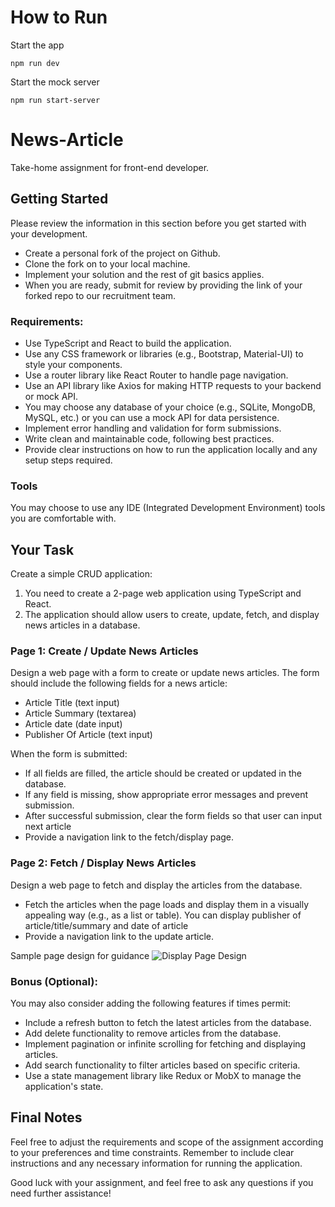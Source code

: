 # How to Run
Start the app
```
npm run dev
```

Start the mock server
```
npm run start-server
```


# News-Article
Take-home assignment for front-end developer.

## Getting Started
Please review the information in this section before you get started with your development. 
* Create a personal fork of the project on Github.
* Clone the fork on to your local machine.
* Implement your solution and the rest of git basics applies.
* When you are ready, submit for review by providing the link of your forked repo to our recruitment team.

### Requirements:
* Use TypeScript and React to build the application.
* Use any CSS framework or libraries (e.g., Bootstrap, Material-UI) to style your components.
* Use a router library like React Router to handle page navigation.
* Use an API library like Axios for making HTTP requests to your backend or mock API.
* You may choose any database of your choice (e.g., SQLite, MongoDB, MySQL, etc.) or you can use a mock API for data persistence.
* Implement error handling and validation for form submissions.
* Write clean and maintainable code, following best practices.
* Provide clear instructions on how to run the application locally and any setup steps required.

### Tools
You may choose to use any IDE (Integrated Development Environment) tools you are comfortable with.

## Your Task
Create a simple CRUD application:
1. You need to create a 2-page web application using TypeScript and React. 
2. The application should allow users to create, update, fetch, and display news articles in a database. 

### Page 1: Create / Update News Articles
Design a web page with a form to create or update news articles. The form should include the following fields for a news article:
* Article Title (text input)
* Article Summary (textarea)
* Article date (date input)
* Publisher Of Article (text input)

When the form is submitted:
* If all fields are filled, the article should be created or updated in the database.
* If any field is missing, show appropriate error messages and prevent submission.
* After successful submission, clear the form fields so that user can input next article
* Provide a navigation link to the fetch/display page.

### Page 2: Fetch / Display News Articles
Design a web page to fetch and display the articles from the database.
* Fetch the articles when the page loads and display them in a visually appealing way (e.g., as a list or table). You can display publisher of article/title/summary and date of article
* Provide a navigation link to the update article.

Sample page design for guidance
![Display Page Design](https://github.com/chunyang-hs/news-article/blob/master/sample-display-page-design.png)

### Bonus (Optional):
You may also consider adding the following features if times permit:
* Include a refresh button to fetch the latest articles from the database.
* Add delete functionality to remove articles from the database.
* Implement pagination or infinite scrolling for fetching and displaying articles.
* Add search functionality to filter articles based on specific criteria.
* Use a state management library like Redux or MobX to manage the application's state.

## Final Notes
Feel free to adjust the requirements and scope of the assignment according to your preferences and time constraints. 
Remember to include clear instructions and any necessary information for running the application. 

Good luck with your assignment, and feel free to ask any questions if you need further assistance!
